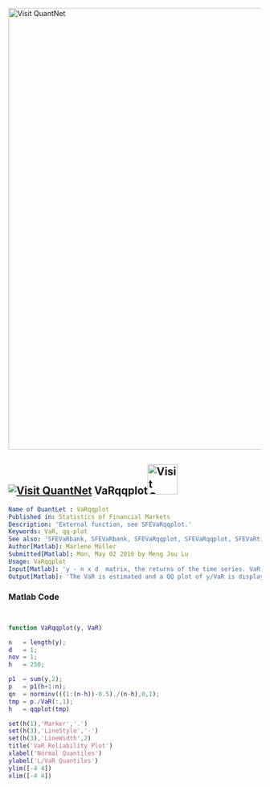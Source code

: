 
[<img src="https://github.com/QuantLet/Styleguide-and-FAQ/blob/master/pictures/banner.png" width="880" alt="Visit QuantNet">](http://quantlet.de/index.php?p=info)

## [<img src="https://github.com/QuantLet/Styleguide-and-Validation-procedure/blob/master/pictures/qloqo.png" alt="Visit QuantNet">](http://quantlet.de/) **VaRqqplot**[<img src="https://github.com/QuantLet/Styleguide-and-Validation-procedure/blob/master/pictures/QN2.png" width="60" alt="Visit QuantNet 2.0">](http://quantlet.de/d3/ia)

```yaml
Name of QuantLet : VaRqqplot
Published in: Statistics of Financial Markets
Description: 'External function, see SFEVaRqqplot.'
Keywords: VaR, qq-plot
See also: 'SFEVaRbank, SFEVaRbank, SFEVaRqqplot, SFEVaRqqplot, SFEVaRtimeplot, SFEVaRtimeplot, SFEVaRtimeplot, SFEVaRtimeplot2, SFEVaRtimeplot2, VaR, VaR, VaRest'
Author[Matlab]: Marlene Müller
Submitted[Matlab]: Mon, May 02 2016 by Meng Jou Lu
Usage: VaRqqplot
Input[Matlab]: 'y - n x d  matrix, the returns of the time series. VaR - (n-h) x 1 or (n-h) x 2  matrix, VaR forecasts.'
Output[Matlab]: 'The VaR is estimated and a QQ plot of y/VaR is displayed.'


```



### Matlab Code
```matlab


function VaRqqplot(y, VaR)

n   = length(y);
d   = 1;
nov = 1;
h   = 250;

p1  = sum(y,2);
p   = p1(h+1:n);
qn  = norminv(((1:(n-h))-0.5)./(n-h),0,1);
tmp = p./VaR(:,1);
h   = qqplot(tmp)

set(h(1),'Marker','.')
set(h(3),'LineStyle','-')
set(h(3),'LineWidth',2)
title('VaR Reliability Plot')
xlabel('Normal Quantiles')
ylabel('L/VaR Quantiles')
ylim([-4 4])
xlim([-4 4])
```
